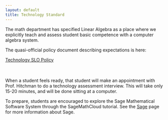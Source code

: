 ```yaml
---
layout: default
title: Technology Standard
---
```


The math department has specified Linear Algebra as a place where we explicitly
teach and assess student basic competence with a computer algebra system.

The quasi-official policy document describing expectations is here:

<div class="text-center">
<a href="https://docs.google.com/a/uni.edu/document/d/1Xu_pRDEyK5ATYlInlz3LzOLeOySh6c_F3El8gYKiIZc/edit">
  <div class="btn btn-lg btn-primary">
    Technology SLO Policy
  </div>
</a>
<br />
<br />
</div>

When a student feels ready, that student will make an appointment with Prof.
Hitchman to do a technology assessment interview. This will take only 15-20
minutes, and will be done sitting at a computer.


To prepare, students are encouraged to explore the Sage Mathematical Software
System through the SageMathCloud tutorial. See the [Sage][] page for more
information about Sage.

[sage]: {{site.baseurl}}/sage-math/
